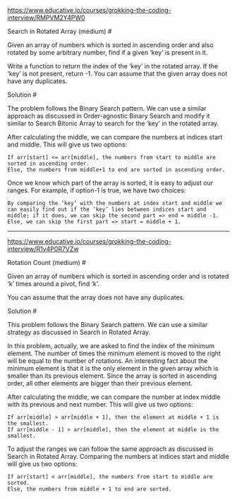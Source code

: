 https://www.educative.io/courses/grokking-the-coding-interview/RMPVM2Y4PW0

Search in Rotated Array (medium) #

Given an array of numbers which is sorted in ascending order and also rotated by some arbitrary number, find if a given ‘key’ is present in it.

Write a function to return the index of the ‘key’ in the rotated array. If the ‘key’ is not present, return -1. You can assume that the given array does not have any duplicates.





Solution #

The problem follows the Binary Search pattern. We can use a similar approach as discussed in Order-agnostic Binary Search and modify it similar to Search Bitonic Array to search for the ‘key’ in the rotated array.

After calculating the middle, we can compare the numbers at indices start and middle. This will give us two options:

    If arr[start] <= arr[middle], the numbers from start to middle are sorted in ascending order.
    Else, the numbers from middle+1 to end are sorted in ascending order.

Once we know which part of the array is sorted, it is easy to adjust our ranges. For example, if option-1 is true, we have two choices:

    By comparing the ‘key’ with the numbers at index start and middle we can easily find out if the ‘key’ lies between indices start and middle; if it does, we can skip the second part => end = middle -1.
    Else, we can skip the first part => start = middle + 1.



----------------------------------------------------------------------------------

https://www.educative.io/courses/grokking-the-coding-interview/R1v4P0R7VZw

Rotation Count (medium) #

Given an array of numbers which is sorted in ascending order and is rotated ‘k’ times around a pivot, find ‘k’.

You can assume that the array does not have any duplicates.



Solution #

This problem follows the Binary Search pattern. We can use a similar strategy as discussed in Search in Rotated Array.

In this problem, actually, we are asked to find the index of the minimum element. The number of times the minimum element is moved to the right will be equal to the number of rotations. An interesting fact about the minimum element is that it is the only element in the given array which is smaller than its previous element. Since the array is sorted in ascending order, all other elements are bigger than their previous element.

After calculating the middle, we can compare the number at index middle with its previous and next number. This will give us two options:

    If arr[middle] > arr[middle + 1], then the element at middle + 1 is the smallest.
    If arr[middle - 1] > arr[middle], then the element at middle is the smallest.

To adjust the ranges we can follow the same approach as discussed in Search in Rotated Array. Comparing the numbers at indices start and middle will give us two options:

    If arr[start] < arr[middle], the numbers from start to middle are sorted.
    Else, the numbers from middle + 1 to end are sorted.
